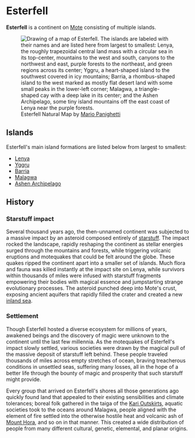 # Esterfell

**Esterfell** is a continent on [Mote](../mote.md) consisting of multiple islands.

<figure>
  <img src="map-esterfell-natural-mario-panighetti.jpg" alt="Drawing of a map of Esterfell. The islands are labeled with their names and are listed here from largest to smallest: Lenya, the roughly trapezoidal central land mass with a circular sea in its top-center, mountains to the west and south, canyons to the northwest and east, purple forests to the northeast, and green regions across its center; Yggru, a heart-shaped island to the southwest covered in icy mountains; Barria, a rhombus-shaped island to the west marked as mostly flat desert land with some small peaks in the lower-left corner; Malagwa, a triangle-shaped cay with a deep lake in its center; and the Ashen Archipelago, some tiny island mountains off the east coast of Lenya near the purple forests." />
  <figcaption>Esterfell Natural Map by <a href="https://mario.panighetti.net">Mario Panighetti</a></figcaption>
</figure>

## Islands

Esterfell's main island formations are listed below from largest to smallest:

- [Lenya](lenya/lenya.md)
- [Yggru](yggru/yggru.md)
- [Barria](barria.md)
- [Malagwa](malagwa.md)
- [Ashen Archipelago](ashen-archipelago.md)

## History

### Starstuff impact

Several thousand years ago, the then-unnamed continent was subjected to a massive impact by an asteroid composed entirely of [starstuff](../../treasures/starstuff.md). The impact rocked the landscape, rapidly reshaping the continent as stellar energies surged through the mountains and forests, while triggering volcanic eruptions and motequakes that could be felt around the globe. These quakes ripped the continent apart into a smaller set of islands. Much flora and fauna was killed instantly at the impact site on Lenya, while survivors within thousands of miles were infused with starstuff fragments empowering their bodies with magical essence and jumpstarting strange evolutionary processes. The asteroid punched deep into Mote's crust, exposing ancient aquifers that rapidly filled the crater and created a new [inland sea](lenya/esterfell-sea/esterfell-sea.md).

### Settlement

Though Esterfell hosted a diverse ecosystem for millions of years, awakened beings and the discovery of magic were unknown to the continent until the last few millennia. As the motequakes of Esterfell's impact slowly settled, various societies were drawn by the magical pull of the massive deposit of starstuff left behind. These people traveled thousands of miles across empty stretches of ocean, braving treacherous conditions in unsettled seas, suffering many losses, all in the hope of a better life through the bounty of magic and prosperity that such starstuff might provide.

Every group that arrived on Esterfell's shores all those generations ago quickly found land that appealed to their existing sensibilities and climate tolerances; boreal folk gathered in the taiga of the [Kari Outskirts](lenya/kari-outskirts.md), aquatic societies took to the oceans around Malagwa, people aligned with the element of fire settled into the otherwise hostile heat and volcanic ash of [Mount Hora](lenya/mount-hora.md), and so on in that manner. This created a wide distribution of people from many different cultural, genetic, elemental, and planar origins.
